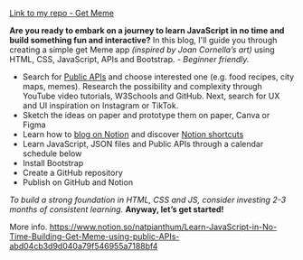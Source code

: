[Link to my repo - Get Meme](https://natmiji.github.io/Get-Meme/)

**Are you ready to embark on a journey to learn JavaScript in no time and build something fun and interactive?** In this blog, I'll guide you through creating a simple get Meme app *(inspired by Joan Cornella’s art)* using HTML, CSS, JavaScript, APIs and Bootstrap. - *Beginner friendly.*

- Search for [Public APIs](https://github.com/public-apis/public-apis?tab=readme-ov-file#animals) and choose interested one (e.g. food recipes, city maps, memes). Research the possibility and complexity through YouTube video tutorials, W3Schools and GitHub. Next, search for UX and UI inspiration on Instagram or TikTok.
- Sketch the ideas on paper and prototype them on paper, Canva or Figma
- Learn how to [blog on Notion](https://www.notion.so/help/guides) and discover [Notion shortcuts](https://www.notion.so/help/keyboard-shortcuts)
- Learn JavaScript, JSON files and Public APIs through a calendar schedule below
- Install Bootstrap
- Create a GitHub repository
- Publish on GitHub and Notion

*To build a strong foundation in HTML, CSS and JS, consider investing 2-3 months of consistent learning.* **Anyway, let’s get started!**

More info. https://www.notion.so/natpianthum/Learn-JavaScript-in-No-Time-Building-Get-Meme-using-public-APIs-abd04cb3d9d040a79f546955a7188bf4
